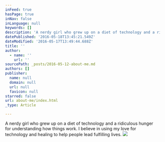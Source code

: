 ```yaml
---
inFeed: true
hasPage: true
inNav: false
inLanguage: null
keywords: []
description: 'A nerdy girl who grew up on a diet of technology and a ridiculous hunger for understanding how things work. I believe in using my love for technology and healing to help people lead fulfilling lives. '
datePublished: '2016-05-18T13:45:21.549Z'
dateModified: '2016-05-17T13:49:44.688Z'
title: ''
author:
  - name: ''
    url: ''
sourcePath: _posts/2016-05-12-about-me.md
authors: []
publisher:
  name: null
  domain: null
  url: null
  favicon: null
starred: false
url: about-me/index.html
_type: Article

---
```

A nerdy girl who grew up on a diet of technology and a ridiculous hunger for understanding how things work. I believe in using my love for technology and healing to help people lead fulfilling lives. ![](https://s3-us-west-2.amazonaws.com/the-grid-img/p/30d0f57c289e960f5487ea5f5ceb9cc9050b3e5b.jpg)